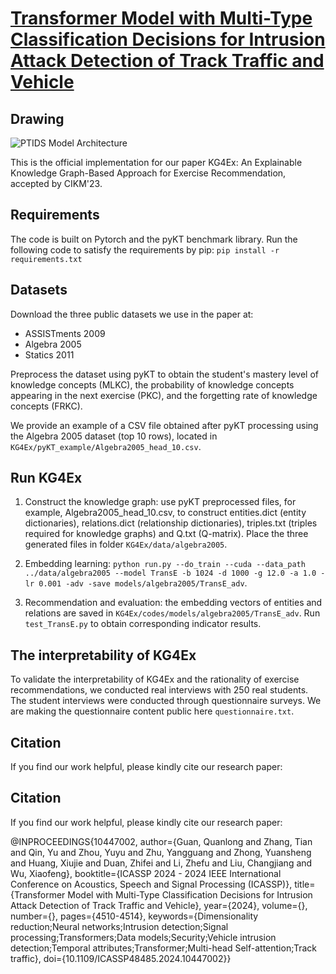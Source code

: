 # [Transformer Model with Multi-Type Classification Decisions for Intrusion Attack Detection of Track Traffic and Vehicle]([https://example.com](https://ieeexplore.ieee.org/abstract/document/10447002))


## Drawing

![PTIDS Model Architecture](images/PTIDS_Model_Architecture.png)


This is the official implementation for our paper KG4Ex: An Explainable Knowledge Graph-Based Approach for Exercise Recommendation, accepted by CIKM'23.

## Requirements

The code is built on Pytorch and the pyKT benchmark library. Run the following code to satisfy the requirements by pip: `pip install -r requirements.txt`

## Datasets

Download the three public datasets we use in the paper at:

- ASSISTments 2009
- Algebra 2005
- Statics 2011

Preprocess the dataset using pyKT to obtain the student's mastery level of knowledge concepts (MLKC), the probability of knowledge concepts appearing in the next exercise (PKC), and the forgetting rate of knowledge concepts (FRKC).

We provide an example of a CSV file obtained after pyKT processing using the Algebra 2005 dataset (top 10 rows), located in `KG4Ex/pyKT_example/Algebra2005_head_10.csv`.

## Run KG4Ex

1. Construct the knowledge graph: use pyKT preprocessed files, for example, Algebra2005_head_10.csv, to construct entities.dict (entity dictionaries), relations.dict (relationship dictionaries), triples.txt (triples required for knowledge graphs) and Q.txt (Q-matrix). Place the three generated files in folder `KG4Ex/data/algebra2005`.

2. Embedding learning: `python run.py --do_train --cuda --data_path ../data/algebra2005 --model TransE -b 1024 -d 1000 -g 12.0 -a 1.0 -lr 0.001 -adv -save models/algebra2005/TransE_adv`.

3. Recommendation and evaluation: the embedding vectors of entities and relations are saved in `KG4Ex/codes/models/algebra2005/TransE_adv`. Run `test_TransE.py` to obtain corresponding indicator results.

## The interpretability of KG4Ex

To validate the interpretability of KG4Ex and the rationality of exercise recommendations, we conducted real interviews with 250 real students. The student interviews were conducted through questionnaire surveys. We are making the questionnaire content public here `questionnaire.txt`.

## Citation

If you find our work helpful, please kindly cite our research paper:





## Citation

If you find our work helpful, please kindly cite our research paper:

@INPROCEEDINGS{10447002,
  author={Guan, Quanlong and Zhang, Tian and Qin, Yu and Zhou, Yuyu and Zhu, Yangguang and Zhong, Yuansheng and Huang, Xiujie and Duan, Zhifei and Li, Zhefu and Liu, Changjiang and Wu, Xiaofeng},
  booktitle={ICASSP 2024 - 2024 IEEE International Conference on Acoustics, Speech and Signal Processing (ICASSP)}, 
  title={Transformer Model with Multi-Type Classification Decisions for Intrusion Attack Detection of Track Traffic and Vehicle}, 
  year={2024},
  volume={},
  number={},
  pages={4510-4514},
  keywords={Dimensionality reduction;Neural networks;Intrusion detection;Signal processing;Transformers;Data models;Security;Vehicle intrusion detection;Temporal attributes;Transformer;Multi-head Self-attention;Track traffic},
  doi={10.1109/ICASSP48485.2024.10447002}}
